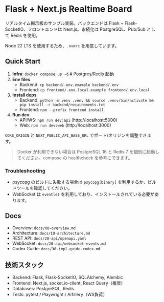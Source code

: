 # Flask + Next.js Realtime Board

リアルタイム掲示板のサンプル実装。バックエンドは Flask + Flask-SocketIO、フロントエンドは Next.js。永続化は PostgreSQL、Pub/Sub として Redis を使用。

Node 22 LTS を使用するため、`.nvmrc` を用意しています。

## Quick Start
1. **Infra**: `docker compose up -d`  # Postgres/Redis 起動
2. **Env files**
   - Backend: `cp backend/.env.example backend/.env`
   - Frontend: `cp frontend/.env.local.example frontend/.env.local`
3. **Install deps**
   - Backend: `python -m venv .venv && source .venv/bin/activate && pip install -r backend/requirements.txt`
   - Frontend: `npm --prefix frontend install`
4. **Run dev**
   - API/WS: `npm run dev:api` (http://localhost:5000)
   - Web: `npm run dev:web` (http://localhost:3000)

`CORS_ORIGIN` と `NEXT_PUBLIC_API_BASE_URL` でポート/オリジンを調整できます。

> Docker が利用できない場合は PostgreSQL 16 と Redis 7 を個別に起動してください。compose の healthcheck を参考にできます。

### Troubleshooting
- psycopg のビルドに失敗する場合は `psycopg[binary]` を利用するか、ビルドツールを確認してください。
- WebSocket は `eventlet` を利用しており、インストールされている必要があります。

## Docs
- Overview: `docs/00-overview.md`
- Architecture: `docs/10-architecture.md`
- REST API: `docs/20-api/openapi.yaml`
- WebSocket: `docs/20-api/websocket-events.md`
- Codex Guide: `docs/30-impl-guide-codex.md`

## 技術スタック
- Backend: Flask, Flask-SocketIO, SQLAlchemy, Alembic
- Frontend: Next.js, socket.io-client, React Query（推奨）
- Databases: PostgreSQL, Redis
- Tests: pytest / Playwright / Artillery（WS負荷）
